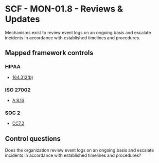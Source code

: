 # SCF - MON-01.8 - Reviews & Updates
Mechanisms exist to review event logs on an ongoing basis and escalate incidents in accordance with established timelines and procedures.
## Mapped framework controls
### HIPAA
- [164.312(b)](../hipaa/164312b.md)
  
### ISO 27002
- [A.8.16](../iso27002/a-8.md#a816)
  
### SOC 2
- [CC7.2](../soc2/cc72.md)
  
## Control questions
Does the organization review event logs on an ongoing basis and escalate incidents in accordance with established timelines and procedures?
  